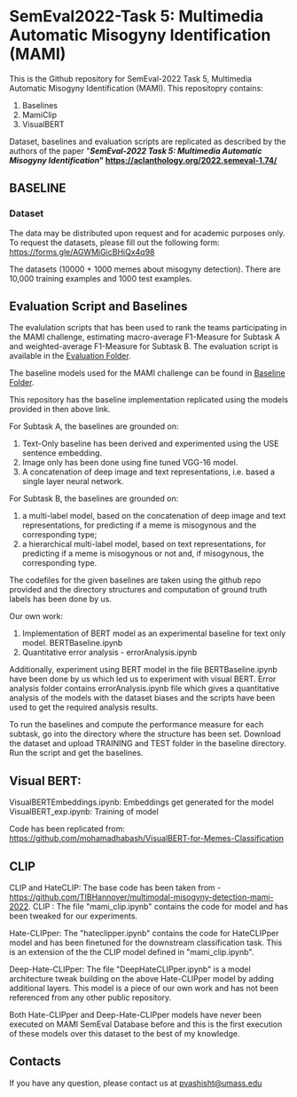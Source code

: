 # SemEval2022-Task 5: Multimedia Automatic Misogyny Identification (MAMI)
This is the Github repository for SemEval-2022 Task 5, Multimedia Automatic Misogyny Identification (MAMI). This repositopry contains:

1. Baselines
2. MamiClip
4. VisualBERT

Dataset, baselines and evaluation scripts are replicated as described by the authors of the paper "**_SemEval-2022 Task 5: Multimedia Automatic Misogyny Identification_" https://aclanthology.org/2022.semeval-1.74/** 

## BASELINE

### Dataset 
The data may be distributed upon request and for academic purposes only. To request the datasets, please fill out the following form: https://forms.gle/AGWMiGicBHiQx4q98

The datasets (10000 + 1000 memes about misogyny detection). There are 10,000 training examples and 1000 test examples.

## Evaluation Script and Baselines
The evalulation scripts that has been used to rank the teams participating in the MAMI challenge, estimating macro-average F1-Measure for Subtask A and weighted-average F1-Measure for Subtask B. The evaluation script is available in the [Evaluation Folder](https://github.com/MIND-Lab/MAMI/tree/main/Evaluation).

The baseline models used for the MAMI challenge can be found in [Baseline Folder](https://github.com/MIND-Lab/MAMI/tree/main/Baselines).

This repository has the baseline implementation replicated using the models provided in then above link. 

For Subtask A, the baselines are grounded on:
1. Text-Only baseline has been derived and experimented using the USE sentence embedding. 
2. Image only has been done using fine tuned VGG-16 model.
3. A concatenation of deep image and text representations, i.e. based a single layer neural network.

For Subtask B, the baselines are grounded on:
1. a multi-label model, based on the concatenation of deep image and text representations, for predicting if a meme is misogynous and the corresponding type;
2. a hierarchical multi-label model, based on text representations, for predicting if a meme is misogynous or not and, if misogynous, the corresponding type.

The codefiles for the given baselines are taken using the github repo provided and the directory structures and computation of ground truth labels has been done by us.

Our own work: 
1. Implementation of BERT model as an experimental baseline for text only model. BERTBaseline.ipynb
2. Quantitative error analysis - errorAnalysis.ipynb

Additionally, experiment using BERT model in the file BERTBaseline.ipynb have been done by us which led us to experiment with visual BERT.  Error analysis folder contains errorAnalysis.ipynb file which gives a quantitative analysis of the models with the dataset biases and the scripts have been used to get the required analysis results.

To run the baselines and compute the performance measure for each subtask, go into the directory where the structure has been set. Download the dataset and upload TRAINING and TEST folder in the baseline directory. Run the script and get the baselines.

## Visual BERT: 

VisualBERTEmbeddings.ipynb: Embeddings get generated for the model
VisualBERT_exp.ipynb: Training of model

Code has been replicated from: https://github.com/mohamadhabash/VisualBERT-for-Memes-Classification

## CLIP

CLIP and HateCLIP: The base code has been taken from - https://github.com/TIBHannover/multimodal-misogyny-detection-mami-2022.
CLIP : The file "mami_clip.ipynb"  contains the code for model and has been tweaked for our experiments.

Hate-CLIPper:  The "hateclipper.ipynb" contains the code for HateCLIPper model and has been finetuned for the downstream classification task. This is an extension of the the CLIP model defined in "mami_clip.ipynb". 

Deep-Hate-CLIPper: The file "DeepHateCLIPper.ipynb" is a model architecture tweak building on the above Hate-CLIPper model by adding additional layers. This model is a piece of our own work and has not been referenced from any other public repository. 

Both Hate-CLIPper and Deep-Hate-CLIPper models have never been executed on MAMI SemEval Database before and this is the first execution of these models over this dataset to the best of my knowledge. 

## Contacts
If you have any question, please contact us at pvashisht@umass.edu
